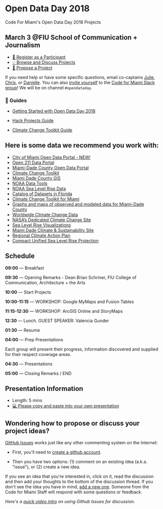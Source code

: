 # Open Data Day 2018
Code For Miami's Open Data Day 2018 Projects

## March 3 @FIU School of Communication + Journalism

- [:rocket: Register as a Participant](https://www.eventbrite.com/e/international-open-data-day-2018-miami-tickets-42648520874)
- [:bulb: Browse and Discuss Projects](https://github.com/Code-for-Miami/OpenDataDay2018/issues)
- [:star2: Propose a Project](https://github.com/Code-for-Miami/OpenDataDay2018/issues/new)

If you need help or have some specific questions, email co-captains [Julie](mailto:juliekramer@codeforamerica.org), [Chris](mailto:cyberstrike@gmail.com), or [Danielle](mailto:dungermann@codeforamerica.org). You can also [invite yourself](http://cfm-invite.herokuapp.com) to the [Code for Miami Slack group](http://codeformiami.slack.com)! We will be on channel `#opendataday`.

### :book: Guides

* [Getting Started with Open Data Day 2018](https://docs.google.com/document/d/1GnHgqcp_uCoGVXs1nHjqZ3WbMSLqb5lEBmZ9LbDzMNU/edit?usp=sharing)

* [Hack Projects Guide](https://github.com/Code-for-Miami/OpenDataDay2018/blob/master/guides/Hack.md)

* [Climate Change Toolkit Guide](https://github.com/Code-for-Miami/OpenDataDay2017/blob/master/guides/ClimateToolKit.md)

## Here is some data we recommend you work with:

 * [City of Miami Open Data Portal - NEW!](https://data.miamigov.com/)
 * [Open 211 Data Portal](http://miami.open.211.developer.adopta.agency/)
 * [Miami-Dade County Open Data Portal](https://opendata.miamidade.gov/)
 * [Climate Change Toolkit](https://toolkit.climate.gov/)
 * [Miami Dade County GIS](http://gis-mdc.opendata.arcgis.com/)
 * [NOAA Data Tools](https://www.ncdc.noaa.gov/cdo-web/datatools)
 * [NOAA Sea Level Rise Data](https://coast.noaa.gov/digitalcoast/tools/slr)
 * [Catalog of Datasets in Florida](https://catalog.data.gov/dataset?tags=florida)
 * [Climate Change Toolkit for Miami](https://toolkit.climate.gov/climate-explorer2/location.php?county=Miami-Dade+County&city=Miami,%20FL&fips=12086&lat=25.7616798&lon=-80.19179020000001)
 * [Graphs and maps of observed and modeled data for Miami-Dade County](https://toolkit.climate.gov/climate-explorer2/location.php?county=Miami-Dade+County&city=Miami,%20FL&fips=12086&lat=25.7616798&lon=-80.19179020000001)
 * [Worldwide Climate Change Data](http://data.worldbank.org/topic/climate-change)
 * [NASA’s Dedicated Climate Change Site](https://climate.nasa.gov/)
 * [Sea Level Rise Visualizations](http://sealevel.climatecentral.org/)
 * [Miami Dade Climate & Sustainability Site](http://www.miamidade.gov/green/)
 * [Regional Climate Action Plan](http://www.southeastfloridaclimatecompact.org//wp-content/uploads/2014/09/regional-climate-action-plan-final-ada-compliant.pdf)
 * [Compact Unified Sea Level Rise Projection](http://www.southeastfloridaclimatecompact.org/wp-content/uploads/2015/10/2015-Compact-Unified-Sea-Level-Rise-Projection.pdf)


## Schedule

**09:00** — Breakfast

**09:30** — Opening Remarks - Dean Brian Schriner, FIU College of Communication, Architecture + the Arts

**10:00** — Start Projects

**10:00-11:15** — WORKSHOP: Google MyMaps and Fusion Tables

**11:15-12:30** — WORKSHOP: ArcGIS Online and StoryMaps

**12:30** — Lunch. GUEST SPEAKER: Valencia Gunder

**01:30** — Resume

**04:00** — Prep Presentations

Each group will present their progress, information discovered and supplied for their respect coverage areas.

**04:30** — Presentations

**05:00** — Closing Remarks / END

## Presentation Information

- Length: 5 mins
- [:computer: Please copy and paste into your own presentation](https://docs.google.com/presentation/d/1IKsq7ibQmzMiYRsv_AFuXrhgaLqNDfM-bFfxpRSY-aE/edit?usp=sharing)

## Wondering how to propose or discuss your project ideas?

[GitHub Issues](https://guides.github.com/features/issues/) works just like any other commenting system on the Internet:


- First, you'll need to [create a github account](https://github.com/join).

- Then you have two options: (1) comment on an existing idea (a.k.a. "issue"), or (2) create a new idea.

If you see an idea that you're interested in, click on it, read the discussion and then add your thoughts to the bottom of the discussion thread. If you don't see the idea you have in mind, [add a new one](https://github.com/Code-for-Miami/OpenDataDay2018/issues/new). Someone from the Code for Miami Staff will respond with some questions or feedback.

*Here's a [quick video intro](https://www.youtube.com/watch?v=KlrJVSJRUN4) on using Github Issues for discussion.*
